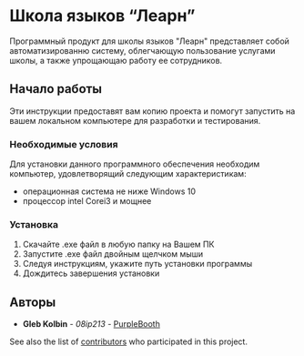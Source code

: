﻿# Школа языков “Леарн” 

Программный продукт для школы языков "Леарн" представляет собой автоматизированню систему, облегчающую пользование услугами школы, а также упрощающаю работу ее сотрудников.

## Начало работы

Эти инструкции предоставят вам копию проекта и помогут запустить на вашем локальном компьютере для разработки и тестирования.

### Необходимые условия

Для установки данного программного обеспечения необходим компьютер, удовлетворящий следующим характеристикам:

- операционная система не ниже Windows 10
- процессор intel Corei3 и мощнее

### Установка

1. Скачайте .exe файл в любую папку на Вашем ПК
2. Запустите .exe файл двойным щелчком мыши
3. Следуя инструкциям, укажите путь установки программы
4. Дождитесь завершения установки

## Авторы

* **Gleb Kolbin** - *08ip213* - [PurpleBooth](https://github.com/PurpleBooth)

See also the list of [contributors](https://github.com/your/project/contributors) who participated in this project.
